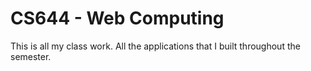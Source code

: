 # CS644 - Web Computing
This is all my class work. All the applications that I built throughout the semester.
